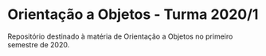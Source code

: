 # Orientação a Objetos - Turma 2020/1

Repositório destinado à matéria de Orientação a Objetos no primeiro semestre de 2020.

